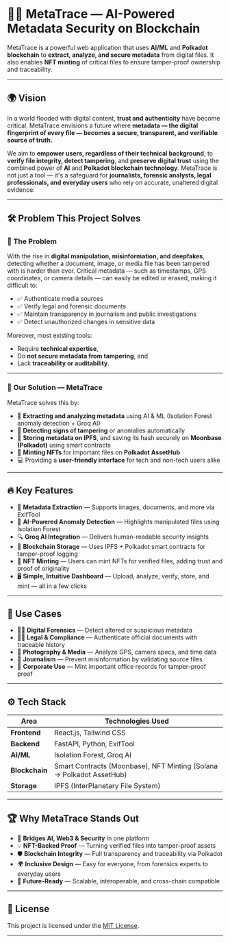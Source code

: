 # 🧠🔐 MetaTrace — AI-Powered Metadata Security on Blockchain

MetaTrace is a powerful web application that uses **AI/ML** and **Polkadot blockchain** to **extract, analyze, and secure metadata** from digital files. It also enables **NFT minting** of critical files to ensure tamper-proof ownership and traceability.

---

## 🌍 Vision

In a world flooded with digital content, **trust and authenticity** have become critical. MetaTrace envisions a future where **metadata — the digital fingerprint of every file — becomes a secure, transparent, and verifiable source of truth.**

We aim to **empower users, regardless of their technical background**, to **verify file integrity, detect tampering**, and **preserve digital trust** using the combined power of **AI** and **Polkadot blockchain technology**. MetaTrace is not just a tool — it's a safeguard for **journalists, forensic analysts, legal professionals, and everyday users** who rely on accurate, unaltered digital evidence.

---

## 🛠 Problem This Project Solves

### 📌 The Problem

With the rise in **digital manipulation, misinformation, and deepfakes**, detecting whether a document, image, or media file has been tampered with is harder than ever. Critical metadata — such as timestamps, GPS coordinates, or camera details — can easily be edited or erased, making it difficult to:

- ✅ Authenticate media sources  
- ✅ Verify legal and forensic documents  
- ✅ Maintain transparency in journalism and public investigations  
- ✅ Detect unauthorized changes in sensitive data  

Moreover, most existing tools:
- Require **technical expertise**,  
- Do **not secure metadata from tampering**, and  
- Lack **traceability or auditability**.

---

### 🧠 Our Solution — MetaTrace

MetaTrace solves this by:

- 🧩 **Extracting and analyzing metadata** using AI & ML (Isolation Forest anomaly detection + Groq AI)  
- 🧠 **Detecting signs of tampering** or anomalies automatically  
- 🔐 **Storing metadata on IPFS**, and saving its hash securely on **Moonbase (Polkadot)** using smart contracts  
- 🎨 **Minting NFTs** for important files on **Polkadot AssetHub**
- 💻 Providing a **user-friendly interface** for tech and non-tech users alike  

---

## 🔥 Key Features

- 📁 **Metadata Extraction** — Supports images, documents, and more via ExifTool  
- 🧠 **AI-Powered Anomaly Detection** — Highlights manipulated files using Isolation Forest  
- 🔍 **Groq AI Integration** — Delivers human-readable security insights  
- 🔗 **Blockchain Storage** — Uses IPFS + Polkadot smart contracts for tamper-proof logging  
- 🧾 **NFT Minting** — Users can mint NFTs for verified files, adding trust and proof of originality  
- 🖥 **Simple, Intuitive Dashboard** — Upload, analyze, verify, store, and mint — all in a few clicks  

---

## 📌 Use Cases

- 🕵️‍♀️ **Digital Forensics** — Detect altered or suspicious metadata  
- 🧑‍⚖️ **Legal & Compliance** — Authenticate official documents with traceable history  
- 📸 **Photography & Media** — Analyze GPS, camera specs, and time data  
- 📰 **Journalism** — Prevent misinformation by validating source files  
- 🏢 **Corporate Use** — Mint important office records for tamper-proof proof  

---

## ⚙️ Tech Stack

| Area        | Technologies Used |
|-------------|-------------------|
| **Frontend** | React.js, Tailwind CSS |
| **Backend**  | FastAPI, Python, ExifTool |
| **AI/ML**    | Isolation Forest, Groq AI |
| **Blockchain** | Smart Contracts (Moonbase), NFT Minting (Solana → Polkadot AssetHub) |
| **Storage**  | IPFS (InterPlanetary File System) |

---

## 🏆 Why MetaTrace Stands Out

* 🌉 **Bridges AI, Web3 & Security** in one platform
* 💡 **NFT-Backed Proof** — Turning verified files into tamper-proof assets
* 🛡 **Blockchain Integrity** — Full transparency and traceability via Polkadot
* 🌍 **Inclusive Design** — Easy for everyone, from forensics experts to everyday users
* 🔮 **Future-Ready** — Scalable, interoperable, and cross-chain compatible


---


## 📄 License

This project is licensed under the [MIT License](LICENSE).

---
